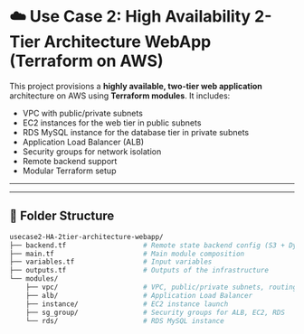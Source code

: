 ﻿# ☁️ Use Case 2: High Availability 2-Tier Architecture WebApp (Terraform on AWS)

This project provisions a **highly available, two-tier web application** architecture on AWS using **Terraform modules**. It includes:

- VPC with public/private subnets
- EC2 instances for the web tier in public subnets
- RDS MySQL instance for the database tier in private subnets
- Application Load Balancer (ALB)
- Security groups for network isolation
- Remote backend support
- Modular Terraform setup

---


---

## 📁 Folder Structure

```bash
usecase2-HA-2tier-architecture-webapp/
├── backend.tf                   # Remote state backend config (S3 + DynamoDB)
├── main.tf                      # Main module composition
├── variables.tf                 # Input variables
├── outputs.tf                   # Outputs of the infrastructure
└── modules/
    ├── vpc/                     # VPC, public/private subnets, routing
    ├── alb/                     # Application Load Balancer
    ├── instance/                # EC2 instance launch
    ├── sg_group/                # Security groups for ALB, EC2, RDS
    └── rds/                     # RDS MySQL instance


